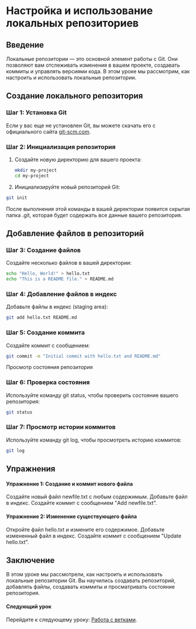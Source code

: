 # Настройка и использование локальных репозиториев

## Введение

Локальные репозитории — это основной элемент работы с Git. Они позволяют вам отслеживать изменения в вашем проекте, создавать коммиты и управлять версиями кода. В этом уроке мы рассмотрим, как настроить и использовать локальные репозитории.

## Создание локального репозитория

### Шаг 1: Установка Git

Если у вас еще не установлен Git, вы можете скачать его с официального сайта [git-scm.com](https://git-scm.com/).

### Шаг 2: Инициализация репозитория

1. Создайте новую директорию для вашего проекта:
   ```sh
   mkdir my-project
   cd my-project
   ```
2. Инициализируйте новый репозиторий Git:
```sh
git init
```
После выполнения этой команды в вашей директории появится скрытая папка .git, которая будет содержать все данные вашего репозитория.

## Добавление файлов в репозиторий

### Шаг 3: Создание файлов

Создайте несколько файлов в вашей директории:

```sh
echo "Hello, World!" > hello.txt
echo "This is a README file." > README.md
```
### Шаг 4: Добавление файлов в индекс

Добавьте файлы в индекс (staging area):

```sh
git add hello.txt README.md
```
### Шаг 5: Создание коммита

Создайте коммит с сообщением:

```sh
git commit -m "Initial commit with hello.txt and README.md"
```
Просмотр состояния репозитория

### Шаг 6: Проверка состояния

Используйте команду git status, чтобы проверить состояние вашего репозитория:

```sh
git status
```
### Шаг 7: Просмотр истории коммитов

Используйте команду git log, чтобы просмотреть историю коммитов:

```sh
git log
```
## Упражнения

#### Упражнение 1: Создание и коммит нового файла

Создайте новый файл newfile.txt с любым содержимым.
Добавьте файл в индекс.
Создайте коммит с сообщением "Add newfile.txt".

#### Упражнение 2: Изменение существующего файла

Откройте файл hello.txt и измените его содержимое.
Добавьте измененный файл в индекс.
Создайте коммит с сообщением "Update hello.txt".

## Заключение

В этом уроке мы рассмотрели, как настроить и использовать локальные репозитории Git. Вы научились создавать репозиторий, добавлять файлы, создавать коммиты и просматривать состояние репозитория.

#### Следующий урок

Перейдите к следующему уроку: [Работа с ветками](level2-advanced/01-branching.md).